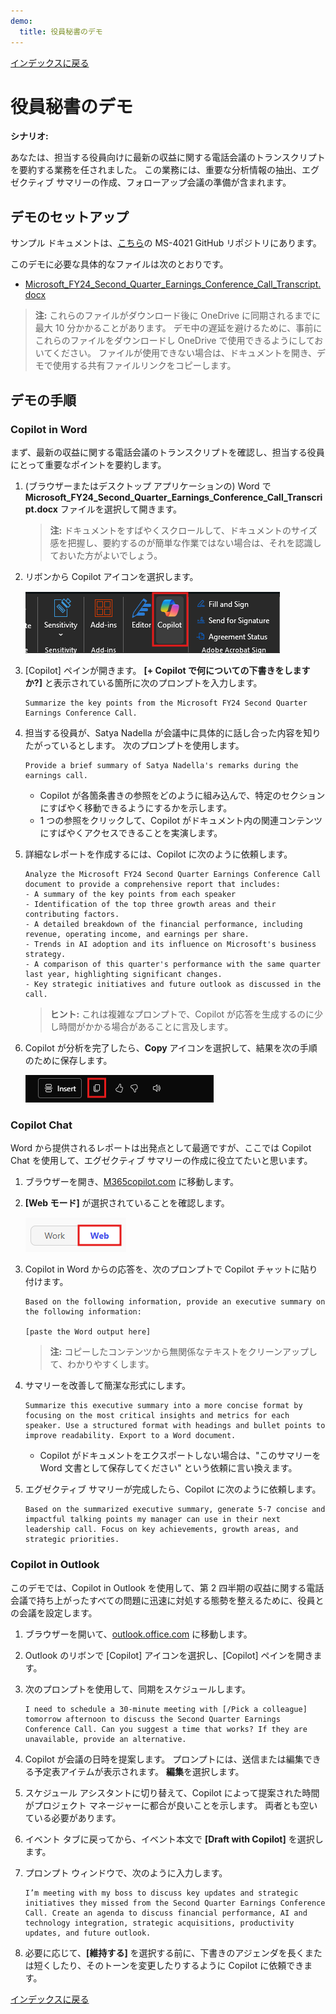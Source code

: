```yaml
---
demo:
  title: 役員秘書のデモ
---
```


[インデックスに戻る](https://microsoftlearning.github.io/MS-4021-Copilot-Immersion-Experience/)

# 役員秘書のデモ

**シナリオ:**

あなたは、担当する役員向けに最新の収益に関する電話会議のトランスクリプトを要約する業務を任されました。 この業務には、重要な分析情報の抽出、エグゼクティブ サマリーの作成、フォローアップ会議の準備が含まれます。

## デモのセットアップ

サンプル ドキュメントは、[こちら](https://github.com/MicrosoftLearning/MS-4021-Copilot-Immersion-Experience/tree/master/ResourceFiles)の MS-4021 GitHub リポジトリにあります。

このデモに必要な具体的なファイルは次のとおりです。

- [Microsoft_FY24_Second_Quarter_Earnings_Conference_Call_Transcript.docx](https://github.com/MicrosoftLearning/MS-4021-Copilot-Immersion-Experience/raw/master/ResourceFiles/Microsoft_FY24_Second_Quarter_Earnings_Conference_Call_Transcript.docx)

> **注:** これらのファイルがダウンロード後に OneDrive に同期されるまでに最大 10 分かかることがあります。 デモ中の遅延を避けるために、事前にこれらのファイルをダウンロードし OneDrive で使用できるようにしておいてください。 ファイルが使用できない場合は、ドキュメントを開き、デモで使用する共有ファイルリンクをコピーします。

## デモの手順

### Copilot in Word

まず、最新の収益に関する電話会議のトランスクリプトを確認し、担当する役員にとって重要なポイントを要約します。

1. (ブラウザーまたはデスクトップ アプリケーションの) Word で **Microsoft_FY24_Second_Quarter_Earnings_Conference_Call_Transcript.docx** ファイルを選択して開きます。

    > **注:** ドキュメントをすばやくスクロールして、ドキュメントのサイズ感を把握し、要約するのが簡単な作業ではない場合は、それを認識しておいた方がよいでしょう。

1. リボンから Copilot アイコンを選択します。

    ![Word の Copilot アイコン。](../Demos/Media/Copilot-in-word-ribbon.png)

1. [Copilot] ペインが開きます。 **[+ Copilot で何についての下書きをしますか?]** と表示されている箇所に次のプロンプトを入力します。

    ```text
    Summarize the key points from the Microsoft FY24 Second Quarter Earnings Conference Call.
    ```

1. 担当する役員が、Satya Nadella が会議中に具体的に話し合った内容を知りたがっているとします。 次のプロンプトを使用します。

    ```text
    Provide a brief summary of Satya Nadella's remarks during the earnings call.
    ```

   - Copilot が各箇条書きの参照をどのように組み込んで、特定のセクションにすばやく移動できるようにするかを示します。  
   - 1 つの参照をクリックして、Copilot がドキュメント内の関連コンテンツにすばやくアクセスできることを実演します。

1. 詳細なレポートを作成するには、Copilot に次のように依頼します。

    ```text
    Analyze the Microsoft FY24 Second Quarter Earnings Conference Call document to provide a comprehensive report that includes:
    - A summary of the key points from each speaker
    - Identification of the top three growth areas and their contributing factors.
    - A detailed breakdown of the financial performance, including revenue, operating income, and earnings per share.
    - Trends in AI adoption and its influence on Microsoft's business strategy.
    - A comparison of this quarter's performance with the same quarter last year, highlighting significant changes.
    - Key strategic initiatives and future outlook as discussed in the call.
    ```

    > **ヒント:** これは複雑なプロンプトで、Copilot が応答を生成するのに少し時間がかかる場合があることに言及します。

1. Copilot が分析を完了したら、**Copy** アイコンを選択して、結果を次の手順のために保存します。

    ![結果をコピーします。](../Demos/Media/Copilot-in-word-copy-results.png)

### Copilot Chat

Word から提供されるレポートは出発点として最適ですが、ここでは Copilot Chat を使用して、エグゼクティブ サマリーの作成に役立てたいと思います。

1. ブラウザーを開き、[M365copilot.com](https://m365copilot.com/) に移動します。

1. **[Web モード]** が選択されていることを確認します。

    ![[Web モード] タブを示すスクリーンショット。](../Prompts/Media/web-mode.png)

1. Copilot in Word からの応答を、次のプロンプトで Copilot チャットに貼り付けます。

    ```text
    Based on the following information, provide an executive summary on the following information:

    [paste the Word output here]
    ```

    > **注:** コピーしたコンテンツから無関係なテキストをクリーンアップして、わかりやすくします。

1. サマリーを改善して簡潔な形式にします。

    ```text
    Summarize this executive summary into a more concise format by focusing on the most critical insights and metrics for each speaker. Use a structured format with headings and bullet points to improve readability. Export to a Word document.
    ```

   - Copilot がドキュメントをエクスポートしない場合は、"このサマリーを Word 文書として保存してください" という依頼に言い換えます。

1. エグゼクティブ サマリーが完成したら、Copilot に次のように依頼します。

    ```text
    Based on the summarized executive summary, generate 5-7 concise and impactful talking points my manager can use in their next leadership call. Focus on key achievements, growth areas, and strategic priorities.
    ```

### Copilot in Outlook

このデモでは、Copilot in Outlook を使用して、第 2 四半期の収益に関する電話会議で持ち上がったすべての問題に迅速に対処する態勢を整えるために、役員との会議を設定します。

1. ブラウザーを開いて、[outlook.office.com](https://outlook.office.com.com/) に移動します。

1. Outlook のリボンで [Copilot] アイコンを選択し、[Copilot] ペインを開きます。

1. 次のプロンプトを使用して、同期をスケジュールします。

    ```text
    I need to schedule a 30-minute meeting with [/Pick a colleague] tomorrow afternoon to discuss the Second Quarter Earnings Conference Call. Can you suggest a time that works? If they are unavailable, provide an alternative.
    ```

1. Copilot が会議の日時を提案します。 プロンプトには、送信または編集できる予定表アイテムが表示されます。 **編集**を選択します。

1. スケジュール アシスタントに切り替えて、Copilot によって提案された時間がプロジェクト マネージャーに都合が良いことを示します。 両者とも空いている必要があります。

1. イベント タブに戻ってから、イベント本文で **[Draft with Copilot]** を選択します。

1. プロンプト ウィンドウで、次のように入力します。

    ```text
    I’m meeting with my boss to discuss key updates and strategic initiatives they missed from the Second Quarter Earnings Conference Call. Create an agenda to discuss financial performance, AI and technology integration, strategic acquisitions, productivity updates, and future outlook.
    ```

1. 必要に応じて、**[維持する]** を選択する前に、下書きのアジェンダを長くまたは短くしたり、そのトーンを変更したりするように Copilot に依頼できます。

[インデックスに戻る](https://microsoftlearning.github.io/MS-4021-Copilot-Immersion-Experience/)
